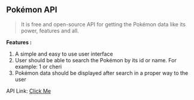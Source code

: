 ## Pokémon API
> It is free and open-source API for getting the Pokémon data like its power, features and all.

**Features :**
1. A simple and easy to use user interface
2. User should be able to search the Pokémon by its id or name. For example: 1 or cheri
3. Pokémon data should be displayed after search in a proper way to the user

API Link: [Click Me](https://pokeapi.co/docs/v2)
